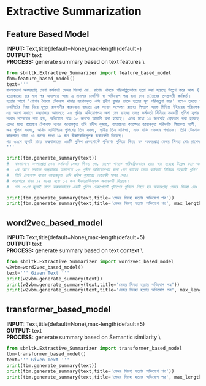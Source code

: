 # Extractive Summarization

## Feature Based Model
**INPUT:** Text,title(default=None),max-length(default=) \
**OUTPUT:**  text \
**PROCESS:**  generate summary based on text features \

```python
from sbnltk.Extractive_Summarizer import feature_based_model
fbm=feature_based_model()
text='''
বাংলাদেশে অবসরপ্রাপ্ত সেনা কর্মকর্তা মেজর সিনহা মো. রাশেদ খানকে পরিকল্পিতভাবে হত্যা করা হয়েছে উল্লেখ করে আজ (রোববার) আদালতে চার্জশিট জমা দেয়া হয়েছে।
হত্যাকাণ্ডের চার মাস পর আদালতে আজ এ মামলার চার্জশিট বা অভিযোগ পত্র জমা দেন র‌্যাবের তদন্তকারী কর্মকর্তা।
হত্যার আগে 'গোপন বৈঠকে টেকনাফ থানার বরখাস্তকৃত ওসি প্রদীপ কুমার তাকে হত্যার মূল পরিকল্পনা করে' বলেও তদন্তে উঠে এসেছে বলে জানায় র‌্যাব।
চার্জশিটের বিষয় নিয়ে দুপুরে রাজধানীর কারওয়ান বাজারে এক সংবাদ সম্মেলন র‍্যাবের লিগ্যাল অ্যান্ড মিডিয়া উইংয়ের পরিচালক লেফটেন্যান্ট কর্নেল আশিক বিল্লাহ এসব কথা জানিয়েছেন।
এর আগে সকালে কক্সবাজার আদালতে ২৬ পৃষ্ঠার অভিযোগপত্র জমা দেন র‍্যাবের তদন্ত কর্মকর্তা সিনিয়র সহকারী পুলিশ সুপার খায়রুল ইসলাম।
সংবাদ সম্মেলনে বলা হয়, অভিযোগ পত্রে ১৫ জনকে আসামী করা হয়েছে। এদের মধ্যে ১৪ জনকেই গ্রেফতার করা হয়েছে এবং তারা এখন কারাগারে রয়েছে।
এদের মধ্যে রয়েছেন টেকনাফ থানার বরখাস্তকৃত ওসি প্রদীপ কুমার, বাহারছড়া ক্যাম্পের বরখাস্তকৃত পরিদর্শক লিয়াকত আলী, এসআই নন্দদুলাল রক্ষিত, টেকনাফ থানার কয়েক 
জন পুলিশ সদস্য, আর্মড ব্যাটালিয়ন পুলিশের তিন সদস্য, স্থানীয় তিন বাসিন্দা, এবং বাকি একজন পলাতক। তিনি টেকনাফ থানার বরখাস্তকৃত ওসি প্রদীপ কুমারের দেহরক্ষী সাগর দেব।
কারাগারে থাকা ১৪ জনের মধ্যে ১২ জন স্বীকারোক্তিমূলক জবানবন্দী দিয়েছে।
গত ৩১শে জুলাই রাতে কক্সবাজারের একটি পুলিশ চেকপোস্টে পুলিশের গুলিতে নিহত হন অবসরপ্রাপ্ত মেজর সিনহা মোঃ রাশেদ। সেই ঘটনায় পুলিশ দুইটি মামলা করে।
'''

print(fbm.generate_summary(text))
#  বাংলাদেশে অবসরপ্রাপ্ত সেনা কর্মকর্তা মেজর সিনহা মো. রাশেদ খানকে পরিকল্পিতভাবে হত্যা করা হয়েছে উল্লেখ করে আজ (রোববার) আদালতে চার্জশিট জমা দেয়া হয়েছে।
#  এর আগে সকালে কক্সবাজার আদালতে ২৬ পৃষ্ঠার অভিযোগপত্র জমা দেন র‍্যাবের তদন্ত কর্মকর্তা সিনিয়র সহকারী পুলিশ সুপার খায়রুল ইসলাম।
#  তিনি টেকনাফ থানার বরখাস্তকৃত ওসি প্রদীপ কুমারের দেহরক্ষী সাগর দেব।
# কারাগারে থাকা ১৪ জনের মধ্যে ১২ জন স্বীকারোক্তিমূলক জবানবন্দী দিয়েছে।
#  গত ৩১শে জুলাই রাতে কক্সবাজারের একটি পুলিশ চেকপোস্টে পুলিশের গুলিতে নিহত হন অবসরপ্রাপ্ত মেজর সিনহা মোঃ রাশেদ।

print(fbm.generate_summary(text,title='মেজর সিনহা হত্যার অভিযোগ পত্র'))
print(fbm.generate_summary(text,title='মেজর সিনহা হত্যার অভিযোগ পত্র', max_length=4))
```

##  word2vec_based_model
**INPUT:** Text,title(default=None),max-length(default=5) \
**OUTPUT:**  text \
**PROCESS:**  generate summary based on text context \
```python
from sbnltk.Extractive_Summarizer import word2vec_based_model
w2vbm=word2vec_based_model()
text=''' Given Text '''
print(w2vbm.generate_summary(text))
print(w2vbm.generate_summary(text,title='মেজর সিনহা হত্যার অভিযোগ পত্র'))
print(w2vbm.generate_summary(text,title='মেজর সিনহা হত্যার অভিযোগ পত্র', max_length=4))
```

## transformer_based_model
**INPUT:** Text,title(default=None),max-length(default=5) \
**OUTPUT:**  text \
**PROCESS:**  generate summary based on Semantic similarity \

```python
from sbnltk.Extractive_Summarizer import transformer_based_model
tbm=transformer_based_model()
text=''' Given Text '''
print(tbm.generate_summary(text))
print(tbm.generate_summary(text,title='মেজর সিনহা হত্যার অভিযোগ পত্র'))
print(tbm.generate_summary(text,title='মেজর সিনহা হত্যার অভিযোগ পত্র', max_length=4))
```

